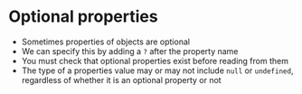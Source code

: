 # Optional properties

- Sometimes properties of objects are optional
- We can specify this by adding a `?` after the property name
- You must check that optional properties exist before reading from them
- The type of a properties value may or may not include `null` or `undefined`, regardless of whether it is an optional property or not